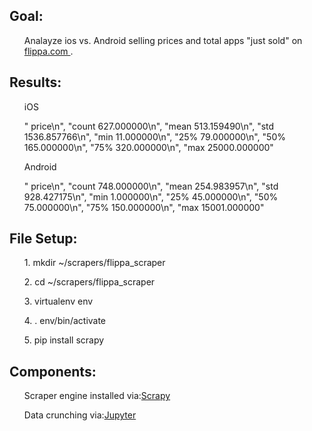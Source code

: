 <h2><strong>Goal:</strong></h2> 
<ul> Analayze ios vs. Android selling prices and total apps "just sold" on <a href="https://flippa.com/apps/just-sold"> flippa.com </a>.</ul>
  
  
<h2><strong>Results:</strong></h2> 
<ul>iOS</ul>
<ul> "              price\n",
       "count    627.000000\n",
       "mean     513.159490\n",
       "std     1536.857766\n",
       "min       11.000000\n",
       "25%       79.000000\n",
       "50%      165.000000\n",
       "75%      320.000000\n",
       "max    25000.000000"
  </ul>
  
  <ul>Android</ul>
<ul>   "              price\n",
       "count    748.000000\n",
       "mean     254.983957\n",
       "std      928.427175\n",
       "min        1.000000\n",
       "25%       45.000000\n",
       "50%       75.000000\n",
       "75%      150.000000\n",
       "max    15001.000000"
  </ul>
 
 
<h2><strong>File Setup:</strong></h2> 
<ul>1. mkdir ~/scrapers/flippa_scraper</ul>
<ul>2. cd ~/scrapers/flippa_scraper</ul>
<ul>3. virtualenv env</ul>
<ul>4. . env/bin/activate</ul>
<ul>5. pip install scrapy</ul>
 

<h2><strong>Components:</strong></h2>
<ul>Scraper engine installed via:<a href="https://scrapy.org/">Scrapy</a> </ul>
<ul>Data crunching via:<a href="http://jupyter.org/">Jupyter</a> </ul>

